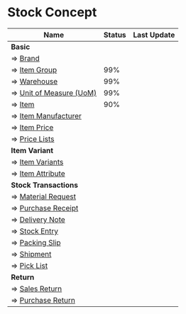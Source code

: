# Stock Concept

| Name                                                          | Status | Last Update |
| ------------------------------------------------------------- | ------ | ----------- |
| **Basic**                                                     |        |             |
| => [Brand](basic/brand.md)                                    |        |             |
| => [Item Group](basic/item-group.md)                          | 99%    |             |
| => [Warehouse](basic/warehouse.md)                            | 99%    |             |
| => [Unit of Measure (UoM)](basic/unit-of-measure.md)          | 99%    |             |
| => [Item](basic/item.md)                                      | 90%    |             |
| => [Item Manufacturer](basic/item-manufacturer.md)            |        |             |
| => [Item Price](basic/item-price.md)                          |        |             |
| => [Price Lists](basic/price-lists.md)                        |        |             |
| **Item Variant**                                              |        |             |
| => [Item Variants](item-variants/item-variants.md)            |        |             |
| => [Item Attribute](item-variants/item-attribute.md)          |        |             |
| **Stock Transactions**                                        |        |             |
| => [Material Request](stock-transactions/material-request.md) |        |             |
| => [Purchase Receipt](stock-transactions/purchase-receipt.md) |        |             |
| => [Delivery Note](stock-transactions/delivery-note.md)       |        |             |
| => [Stock Entry](stock-transactions/stock-entry.md)           |        |             |
| => [Packing Slip](stock-transactions/packing-slip.md)         |        |             |
| => [Shipment](stock-transactions/shipment.md)                 |        |             |
| => [Pick List](stock-transactions/pick-list.md)               |        |             |
| **Return**                                                    |        |             |
| => [Sales Return](return/sales-return.md)                     |        |             |
| => [Purchase Return](return/purchase-return.md)               |        |             |

